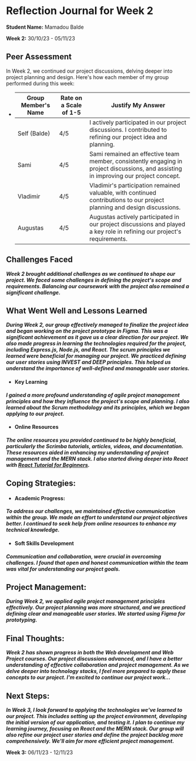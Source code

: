 ﻿# Reflection Journal for Week 2
**Student Name:** Mamadou Balde

**Week 2:** 30/10/23 - 05/11/23

## Peer Assessment

In Week 2, we continued our project discussions, delving deeper into project planning and design. Here's how each member of my group performed during this week:

-   | Group Member's Name | Rate on a Scale of 1-5 | Justify My Answer                                                                                                 |
    |---------------------|-------------------------|--------------------------------------------------------------------------------------------------------------------|
    | Self (Balde)        | 4/5                     | I actively participated in our project discussions. I contributed to refining our project idea and planning. |
    | Sami                | 4/5                     | Sami remained an effective team member, consistently engaging in project discussions, and assisting in improving our project concept. |
    | Vladimir            | 4/5                     | Vladimir's participation remained valuable, with continued contributions to our project planning and design discussions. |
    | Augustas            | 4/5                     | Augustas actively participated in our project discussions and played a key role in refining our project's requirements. |

## Challenges Faced

***Week 2 brought additional challenges as we continued to shape our project. We faced some challenges in defining the project's scope and requirements. Balancing our coursework with the project also remained a significant challenge.***

## What Went Well and Lessons Learned

***During Week 2, our group effectively managed to finalize the project idea and began working on the project prototype in Figma. This was a significant achievement as it gave us a clear direction for our project. We also made progress in learning the technologies required for the project, including Express.js, Node.js, and React. The scrum principles we learned were beneficial for managing our project. We practiced defining our user stories using INVEST and DEEP principles. This helped us understand the importance of well-defined and manageable user stories.***

- #### Key Learning

***I gained a more profound understanding of agile project management principles and how they influence the project's scope and planning. I also learned about the Scrum methodology and its principles, which we began applying to our project.***

- #### Online Resources

***The online resources you provided continued to be highly beneficial, particularly the Scrimba tutorials, articles, videos, and documentation. These resources aided in enhancing my understanding of project management and the MERN stack. I also started diving deeper into React with [React Tutorial for Beginners](https://www.youtube.com/watch?v=SqcY0GlETPk).***

## Coping Strategies:

- #### Academic Progress:

***To address our challenges, we maintained effective communication within the group. We made an effort to understand our project objectives better. I continued to seek help from online resources to enhance my technical knowledge.***

- #### Soft Skills Development

***Communication and collaboration, were crucial in overcoming challenges. I found that open and honest communication within the team was vital for understanding our project goals.***

## Project Management:

***During Week 2, we applied agile project management principles effectively. Our project planning was more structured, and we practiced defining clear and manageable user stories. We started using Figma for prototyping.***

## Final Thoughts:

***Week 2 has shown progress in both the Web development and Web Project courses. Our project discussions advanced, and I have a better understanding of effective collaboration and project management. As we delve deeper into technology stacks, I feel more prepared to apply these concepts to our project. I'm excited to continue our project work...***

## Next Steps:

***In Week 3, I look forward to applying the technologies we've learned to our project. This includes setting up the project environment, developing the initial version of our application, and testing it. I plan to continue my learning journey, focusing on React and the MERN stack. Our group will also refine our project user stories and define the project backlog more comprehensively. We'll aim for more efficient project management.***

**Week 3:** 06/11/23 - 12/11/23
